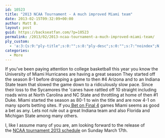 ```yaml
---
id: 10523
title: "2013 NCAA Tournament - A much improved Miami team"
date: 2013-02-15T09:32:09+00:00
author: Matt B.
layout: post
guid: https://backseatfan.com/?p=10523
permalink: /2013/02/2013-ncaa-tournament-a-much-improved-miami-team/
ply_custom:
  - 'a:3:{s:9:"ply-title";s:0:"";s:8:"ply-desc";s:0:"";s:7:"noindex";N;}'
categories:
  - More
---
```


<div class="entry">
  <p>
    If you've been paying attention to college basketball this year you know the University of Miami Hurricanes are having a great season They started off the season 8-1 before dropping a game to then #4 Arizona and to an Indiana State team that slowed the game down to a ridiculously slow pace. Since their loss to the Sycamores the 'canes have rattled off 10 straight including roads wins at North Carolina and NC State and throttling at home of then #1 Duke. Miami started the season as 80-1 to win the title and are now 4-1 on many sports betting sites. If you<a href="http://www.marchmadnessaction.com/final-four.php"> Bet on Final 4</a> games Miami seems as good a bet as any. Lets not rule out a great Indiana team and also Florida and Michigan State among many others.
  </p>

  <p>
    I, like I assume many of you are, am looking forward to the release of the <a href="http://www.marchmadnessaction.com/bracket.php">NCAA tournament 2013 schedule</a> on Sunday March 17th.
  </p>
</div>
